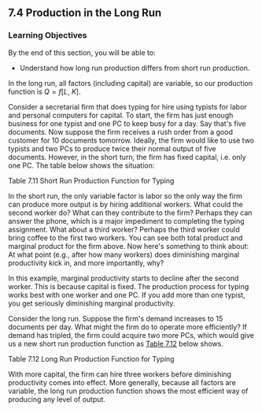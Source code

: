 ## 7.4 Production in the Long Run

### Learning Objectives

By the end of this section, you will be able to:

-   Understand how long run production differs from short run
    production.

In the long run, all factors (including capital) are variable, so our
production function is $Q = f\left\lbrack L\text{,}\ K \right\rbrack$.

Consider a secretarial firm that does typing for hire using typists for
labor and personal computers for capital. To start, the firm has just
enough business for one typist and one PC to keep busy for a day. Say
that's five documents. Now suppose the firm receives a rush order from a
good customer for 10 documents tomorrow. Ideally, the firm would like to
use two typists and two PCs to produce twice their normal output of five
documents. However, in the short turn, the firm has fixed capital, i.e.
only one PC. The table below shows the situation:

Table 7.11 Short Run Production Function for Typing

In the short run, the only variable factor is labor so the only way the
firm can produce more output is by hiring additional workers. What could
the second worker do? What can they contribute to the firm? Perhaps they
can answer the phone, which is a major impediment to completing the
typing assignment. What about a third worker? Perhaps the third worker
could bring coffee to the first two workers. You can see both total
product and marginal product for the firm above. Now here's something to
think about: At what point (e.g., after how many workers) does
diminishing marginal productivity kick in, and more importantly, why?

In this example, marginal productivity starts to decline after the
second worker. This is because capital is fixed. The production process
for typing works best with one worker and one PC. If you add more than
one typist, you get seriously diminishing marginal productivity.

Consider the long run. Suppose the firm's demand increases to 15
documents per day. What might the firm do to operate more efficiently?
If demand has tripled, the firm could acquire two more PCs, which would
give us a new short run production function as [Table 7.12](#eip-741)
below shows.

Table 7.12 Long Run Production Function for Typing

With more capital, the firm can hire three workers before diminishing
productivity comes into effect. More generally, because all factors are
variable, the long run production function shows the most efficient way
of producing any level of output.
